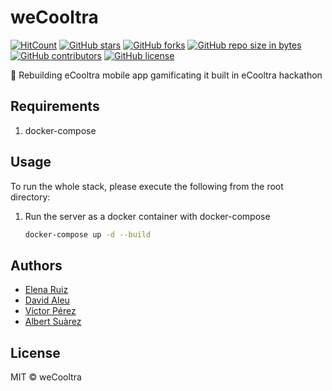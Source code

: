 # weCooltra

[![HitCount](http://hits.dwyl.io/AlbertSuarez/weCooltra.svg)](http://hits.dwyl.io/AlbertSuarez/weCooltra)
[![GitHub stars](https://img.shields.io/github/stars/AlbertSuarez/weCooltra.svg)](https://GitHub.com/AlbertSuarez/weCooltra/stargazers/)
[![GitHub forks](https://img.shields.io/github/forks/AlbertSuarez/weCooltra.svg)](https://GitHub.com/AlbertSuarez/weCooltra/network/)
[![GitHub repo size in bytes](https://img.shields.io/github/repo-size/AlbertSuarez/weCooltra.svg)](https://github.com/AlbertSuarez/weCooltra)
[![GitHub contributors](https://img.shields.io/github/contributors/AlbertSuarez/weCooltra.svg)](https://GitHub.com/AlbertSuarez/weCooltra/graphs/contributors/)
[![GitHub license](https://img.shields.io/github/license/AlbertSuarez/weCooltra.svg)](https://github.com/AlbertSuarez/weCooltra/blob/master/LICENSE)

🛵 Rebuilding eCooltra mobile app gamificating it built in eCooltra hackathon

## Requirements

1. docker-compose

## Usage

To run the whole stack, please execute the following from the root directory:

1. Run the server as a docker container with docker-compose

    ```bash
    docker-compose up -d --build
    ```

## Authors

- [Elena Ruiz](https://github.com/elena20ruiz)
- [David Aleu](https://github.com/daleu)
- [Víctor Pérez](https://github.com/victorpm5)
- [Albert Suàrez](https://github.com/AlbertSuarez)

## License

MIT © weCooltra
